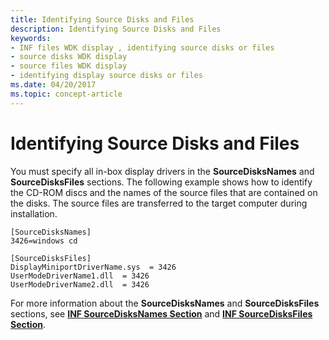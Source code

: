 ```yaml
---
title: Identifying Source Disks and Files
description: Identifying Source Disks and Files
keywords:
- INF files WDK display , identifying source disks or files
- source disks WDK display
- source files WDK display
- identifying display source disks or files
ms.date: 04/20/2017
ms.topic: concept-article
---
```


# Identifying Source Disks and Files


You must specify all in-box display drivers in the **SourceDisksNames** and **SourceDisksFiles** sections. The following example shows how to identify the CD-ROM discs and the names of the source files that are contained on the disks. The source files are transferred to the target computer during installation.

```inf
[SourceDisksNames]
3426=windows cd

[SourceDisksFiles]
DisplayMiniportDriverName.sys  = 3426
UserModeDriverName1.dll  = 3426
UserModeDriverName2.dll  = 3426
```

For more information about the **SourceDisksNames** and **SourceDisksFiles** sections, see [**INF SourceDisksNames Section**](../install/inf-sourcedisksnames-section.md) and [**INF SourceDisksFiles Section**](../install/inf-sourcedisksfiles-section.md).

 


